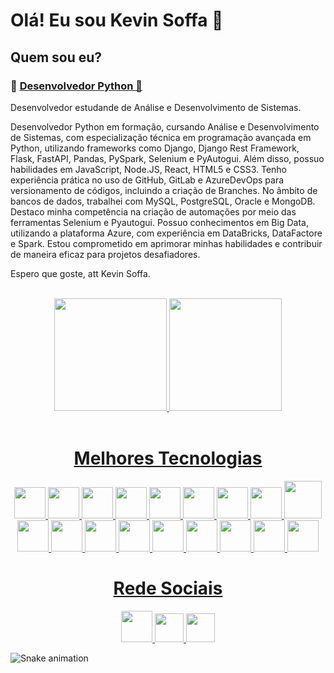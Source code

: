 <h1> Olá! Eu sou Kevin Soffa 👋</h1>

<body>
    <h2>Quem sou eu?</h2>
    <h3> &#x1F40D <ins>Desenvolvedor Python &#x1F4EF </ins>  </h3>
    <p>Desenvolvedor estudande de Análise e Desenvolvimento de Sistemas.      
    <p>Desenvolvedor Python em formação, cursando Análise e Desenvolvimento de Sistemas, com especialização técnica em programação avançada em Python, utilizando frameworks como Django, Django Rest Framework, Flask, FastAPI, Pandas, PySpark, Selenium e PyAutogui. Além disso, possuo habilidades em JavaScript, Node.JS, React, HTML5 e CSS3.
Tenho experiência prática no uso de GitHub, GitLab e AzureDevOps para versionamento de códigos, incluindo a criação de Branches. No âmbito de bancos de dados, trabalhei com MySQL, PostgreSQL, Oracle e MongoDB. Destaco minha competência na criação de automações por meio das ferramentas Selenium e Pyautogui.
Possuo conhecimentos em Big Data, utilizando a plataforma Azure, com experiência em DataBricks, DataFactore e Spark. Estou comprometido em aprimorar minhas habilidades e contribuir de maneira eficaz para projetos desafiadores.</p>
    <p>Espero que goste, att Kevin Soffa. </p> 
  </body>
    
<div align="center">
   <div style="display: inline_block"><br> 
      <a href="https://github.com/KevinSoffa">
      <img height="180em" src="https://github-readme-stats.vercel.app/api?username=KevinSoffa&show_icons=true&theme=dark&include_all_commits=true&count_private=true"/>
      <img height="180em" src="https://github-readme-stats.vercel.app/api/top-langs/?username=KevinSoffa&layout=compact&langs_count=7&theme=dark"/><br>
     
   </div>
     
   <div>
       <div style="display: inline_block"><br>
           <h1>Melhores Tecnologias</h1>
          <img height="50em" src="https://cdn.jsdelivr.net/gh/devicons/devicon/icons/python/python-original.svg"/>
             <img height="50em" src="https://cdn.jsdelivr.net/gh/devicons/devicon/icons/django/django-plain.svg" />
             <img height="50em" src="https://cdn.jsdelivr.net/gh/devicons/devicon/icons/flask/flask-original.svg" />
             <img height="50em" src="https://cdn.jsdelivr.net/gh/devicons/devicon/icons/fastapi/fastapi-original.svg" />
             <img height="50em" src="https://cdn.jsdelivr.net/gh/devicons/devicon/icons/mongodb/mongodb-original-wordmark.svg" />
             <img height="50em" src="https://cdn.jsdelivr.net/gh/devicons/devicon/icons/postgresql/postgresql-original-wordmark.svg" />
             <img height="50em" src="https://cdn.jsdelivr.net/gh/devicons/devicon/icons/mysql/mysql-original-wordmark.svg" />
             <img height="50em" src="https://cdn.jsdelivr.net/gh/devicons/devicon/icons/pandas/pandas-original-wordmark.svg" />
             <img height="60em" src="https://cdn.jsdelivr.net/gh/devicons/devicon/icons/amazonwebservices/amazonwebservices-original-wordmark.svg" />
             <br>
             <img height="50em" src="https://cdn.jsdelivr.net/gh/devicons/devicon/icons/ubuntu/ubuntu-plain.svg" />
             <img height="50em" src="https://cdn.jsdelivr.net/gh/devicons/devicon/icons/windows8/windows8-original.svg" />
             <img height="50em" src="https://cdn.jsdelivr.net/gh/devicons/devicon/icons/javascript/javascript-original.svg"/>
             <img height="50em" src="https://cdn.jsdelivr.net/gh/devicons/devicon/icons/react/react-original.svg" />
             <img height="50em" src="https://cdn.jsdelivr.net/gh/devicons/devicon/icons/html5/html5-original.svg" />
             <img height="50em" src="https://cdn.jsdelivr.net/gh/devicons/devicon/icons/css3/css3-original.svg" />
             <img height="50em" src="https://cdn.jsdelivr.net/gh/devicons/devicon/icons/bootstrap/bootstrap-original.svg" />
             <img height="50em" src="https://cdn.jsdelivr.net/gh/devicons/devicon/icons/github/github-original.svg" />
             <img height="50em" src="https://cdn.jsdelivr.net/gh/devicons/devicon/icons/gitlab/gitlab-original.svg" />
       </div>
   </div>
       
   <h1 aling="center">Rede Sociais</h1>
        <a href="https://www.instagram.com/kevinsoffa/">
           <img height="50em" src="https://github.com/LuigiGf/LuigiGFReadme2/blob/main/instagram.png"/>
       </a>
       <a href="https://www.linkedin.com/in/kevin-soffa-da-silva-souza-2607b5212/">
           <img height="46em" src="https://github.com/LuigiGf/LuigiGFReadme2/blob/main/linkedin.svg" />
       </a>
       <a>
           <img height="46em" src="https://github.com/LuigiGf/LuigiGFReadme2/blob/main/gmail.svg" />
       </a>
       
</div>
    
![Snake animation](https://github.com/LuigiGF/LuigiGF/blob/output/github-contribution-grid-snake.svg)

  
 

